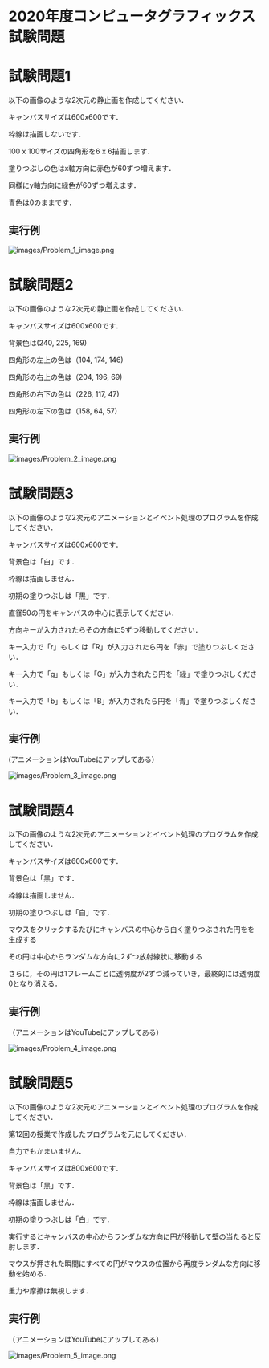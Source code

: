 # 2020年度コンピュータグラフィックス試験問題

# 試験問題1

以下の画像のような2次元の静止画を作成してください．

キャンバスサイズは600x600です．

枠線は描画しないです．

100 x 100サイズの四角形を6 x 6描画します．

塗りつぶしの色はx軸方向に赤色が60ずつ増えます．

同様にy軸方向に緑色が60ずつ増えます．

青色は0のままです．

## 実行例

![images/Problem_1_image.png](images/Problem_1_image.png)

# 試験問題2

以下の画像のような2次元の静止画を作成してください．

キャンバスサイズは600x600です．

背景色は(240, 225, 169)

四角形の左上の色は（104, 174, 146)

四角形の右上の色は（204, 196, 69)

四角形の右下の色は（226, 117, 47)

四角形の左下の色は（158, 64, 57)

## 実行例

![images/Problem_2_image.png](images/Problem_2_image.png)

# 試験問題3

以下の画像のような2次元のアニメーションとイベント処理のプログラムを作成してください．

キャンバスサイズは600x600です．

背景色は「白」です．

枠線は描画しません．

初期の塗りつぶしは「黒」です．

直径50の円をキャンバスの中心に表示してください．

方向キーが入力されたらその方向に5ずつ移動してください．

キー入力で「r」もしくは「R」が入力されたら円を「赤」で塗りつぶしください．

キー入力で「g」もしくは「G」が入力されたら円を「緑」で塗りつぶしください．

キー入力で「b」もしくは「B」が入力されたら円を「青」で塗りつぶしください．

## 実行例

(アニメーションはYouTubeにアップしてある）

![images/Problem_3_image.png](images/Problem_3_image.png)

# 試験問題4

以下の画像のような2次元のアニメーションとイベント処理のプログラムを作成してください．

キャンバスサイズは600x600です．

背景色は「黒」です．

枠線は描画しません．

初期の塗りつぶしは「白」です．

マウスをクリックするたびにキャンバスの中心から白く塗りつぶされた円をを生成する

その円は中心からランダムな方向に2ずつ放射線状に移動する

さらに，その円は1フレームごとに透明度が2ずつ減っていき，最終的には透明度0となり消える．

## 実行例

（アニメーションはYouTubeにアップしてある）

![images/Problem_4_image.png](images/Problem_4_image.png)

# 試験問題5

以下の画像のような2次元のアニメーションとイベント処理のプログラムを作成してください．

第12回の授業で作成したプログラムを元にしてください．

自力でもかまいません．

キャンバスサイズは800x600です．

背景色は「黒」です．

枠線は描画しません．

初期の塗りつぶしは「白」です．

実行するとキャンバスの中心からランダムな方向に円が移動して壁の当たると反射します．

マウスが押された瞬間にすべての円がマウスの位置から再度ランダムな方向に移動を始める．

重力や摩擦は無視します．

## 実行例

（アニメーションはYouTubeにアップしてある）

![images/Problem_5_image.png](images/Problem_5_image.png)